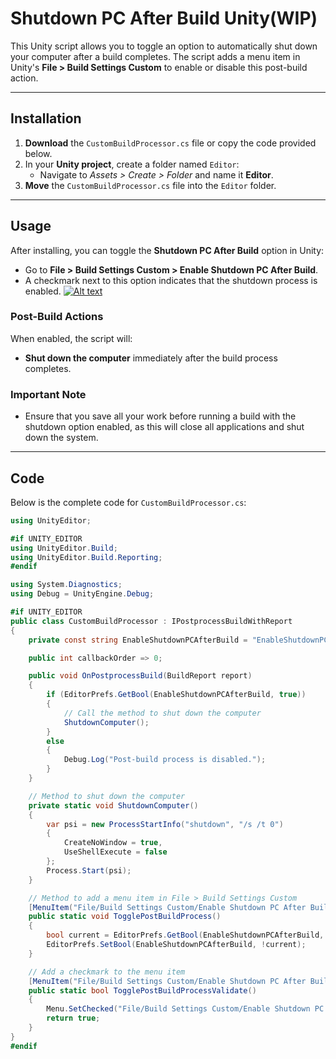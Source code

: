 # Shutdown PC After Build Unity(WIP)

This Unity script allows you to toggle an option to automatically shut down your computer after a build completes. The script adds a menu item in Unity's **File > Build Settings Custom** to enable or disable this post-build action.

---

## Installation

1. **Download** the `CustomBuildProcessor.cs` file or copy the code provided below.
2. In your **Unity project**, create a folder named `Editor`:
   - Navigate to *Assets > Create > Folder* and name it **Editor**.
3. **Move** the `CustomBuildProcessor.cs` file into the `Editor` folder.

---

## Usage

After installing, you can toggle the **Shutdown PC After Build** option in Unity:
- Go to **File > Build Settings Custom > Enable Shutdown PC After Build**.
- A checkmark next to this option indicates that the shutdown process is enabled.
[![Alt text](https://cdn.discordapp.com/attachments/1303482075331956757/1303495217886003361/Screenshot_7.png?ex=672bf605&is=672aa485&hm=ea71f8990af28fd730b8351716435204b46412cff3b454ffabed23d00c52bda8&)](https://example.com)

### Post-Build Actions
When enabled, the script will:
- **Shut down the computer** immediately after the build process completes.

### Important Note
- Ensure that you save all your work before running a build with the shutdown option enabled, as this will close all applications and shut down the system.

---

## Code

Below is the complete code for `CustomBuildProcessor.cs`:

```csharp
using UnityEditor;

#if UNITY_EDITOR
using UnityEditor.Build;
using UnityEditor.Build.Reporting;
#endif

using System.Diagnostics;
using Debug = UnityEngine.Debug;

#if UNITY_EDITOR
public class CustomBuildProcessor : IPostprocessBuildWithReport
{
    private const string EnableShutdownPCAfterBuild = "EnableShutdownPCAfterBuild";

    public int callbackOrder => 0;

    public void OnPostprocessBuild(BuildReport report)
    {
        if (EditorPrefs.GetBool(EnableShutdownPCAfterBuild, true))
        {
            // Call the method to shut down the computer
            ShutdownComputer();
        }
        else
        {
            Debug.Log("Post-build process is disabled.");
        }
    }

    // Method to shut down the computer
    private static void ShutdownComputer()
    {
        var psi = new ProcessStartInfo("shutdown", "/s /t 0")
        {
            CreateNoWindow = true,
            UseShellExecute = false
        };
        Process.Start(psi);
    }

    // Method to add a menu item in File > Build Settings Custom
    [MenuItem("File/Build Settings Custom/Enable Shutdown PC After Build")]
    public static void TogglePostBuildProcess()
    {
        bool current = EditorPrefs.GetBool(EnableShutdownPCAfterBuild, true);
        EditorPrefs.SetBool(EnableShutdownPCAfterBuild, !current);
    }

    // Add a checkmark to the menu item
    [MenuItem("File/Build Settings Custom/Enable Shutdown PC After Build", true)]
    public static bool TogglePostBuildProcessValidate()
    {
        Menu.SetChecked("File/Build Settings Custom/Enable Shutdown PC After Build", EditorPrefs.GetBool(EnableShutdownPCAfterBuild, true));
        return true;
    }
}
#endif
```

